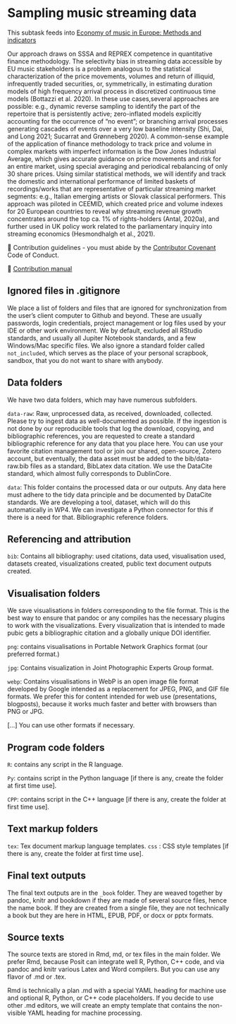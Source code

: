 # Sampling music streaming data

This subtask feeds into [Economy of music in Europe: Methods and indicators](https://openmuse.dataobservatory.eu/resources/report-european-music-economy/)

Our approach draws on SSSA and REPREX competence in quantitative finance methodology. The selectivity bias in streaming data accessible by EU music stakeholders is a problem analogous to the statistical characterization of the price movements, volumes and return of illiquid, infrequently traded securities, or, symmetrically, in estimating duration models of high frequency arrival process in discretized continuous time models (Bottazzi et al. 2020). In these use cases,several approaches are possible: e.g., dynamic reverse sampling to identify the part of the repertoire that is persistently active; zero-inflated models explicitly accounting for the occurrence of “no event”; or branching arrival processes generating cascades of events over a very low baseline intensity (Shi, Dai, and Long 2021; Sucarrat and Grønneberg 2020). A common-sense example of the application of finance methodology to track price and volume in complex markets with imperfect information is the Dow Jones Industrial Average, which gives accurate guidance on price movements and risk for an entire market, using special averaging and periodical rebalancing of only 30 share prices. Using similar statistical methods, we will identify and track the domestic and international performance of limited baskets of recordings/works that are representative of particular streaming market segments: e.g., Italian emerging artists or Slovak classical performers. This approach was piloted in CEEMID, which created price and volume indexes for 20 European countries to reveal why streaming revenue growth concentrates around the top ca. 1% of rights-holders (Antal, 2020a), and further used in UK policy work related to the parliamentary inquiry into streaming economics (Hesmondhalgh et al., 2021).

🌈 Contribution guidelines - you must abide by the [Contributor Covenant](https://www.contributor-covenant.org/version/2/1/code_of_conduct/) Code of Conduct.

📖  [Contribution manual](https://manual.dataobservatory.eu/)


## Ignored files in .gitignore
We place a list of folders and files that are ignored for synchronization from the user’s client computer to Github and beyond.  These are usually passwords, login credentials, project management or log files used by your IDE or other work environment.  We by default, excluded all RStudio standards, and usually all Jupiter Notebook standards, and a few Windows/Mac specific files.
We also ignore a standard folder called `not_included`,  which serves as the place of your personal scrapbook, sandbox, that you do not want to share with anybody.

## Data folders

We have two data folders, which may have numerous subfolders.

`data-raw`:  Raw, unprocessed data, as received, downloaded, collected. Please try to ingest data as well-documented as possible.  If the ingestion is not done by our reproducible tools that log the download, copying, and bibliographic references, you are requested to create a standard bibliographic reference for any data that you place here. You can use your favorite citation management tool or join our shared, open-source, Zotero account, but eventually, the data asset must be added to the bib/data-raw.bib files as a standard, BibLatex data citation. We use the DataCite standard, which almost fully corresponds to DublinCore.

`data`: This folder contains the processed data or our outputs.  Any data here must adhere to the tidy data principle and be documented by DataCite standards.  We are developing a tool, dataset, which will do this automatically in WP4.  We can investigate a Python connector for this if there is a need for that.
Bibliographic reference folders.

## Referencing and attribution

`bib`: Contains all bibliography: used citations, data used, visualisation used, datasets created, visualizations created, public text document outputs created.


## Visualisation folders

We save visualisations in folders corresponding to the file format. This is the best way to ensure that pandoc or any compiles has the necessary plugins to work with the visualizations. Every visualization that is intended to made pubic gets a bibliographic citation and a globally unique DOI identifier. 

`png`: contains visualisations in Portable Network Graphics format (our preferred format.)

`jpg`: Contains visualization in Joint Photographic Experts Group format.

`webp`: Contains visualisations in WebP is an open image file format developed by Google intended as a replacement for JPEG, PNG, and GIF file formats.  We prefer this for content intended for web use (presentations, blogposts), because it works much faster and better with browsers than PNG or JPG.

[…] You can use other formats if necessary.


## Program code folders
`R`: contains any script in the R language.

`Py`: contains script in the Python language [if there is any, create the folder at first time use].

`CPP`: contains script in the C++ language [if there is any, create the folder at first time use].

## Text markup folders
`tex`: Tex document markup language templates.
`css` : CSS style templates [if there is any, create the folder at first time use].

## Final text outputs 

The final text outputs are in the `_book` folder.  They are weaved together by pandoc, knitr and bookdown if they are made of several source files, hence the name book. If they are created from a single file, they are not technically a book but they are here in HTML, EPUB, PDF, or docx or pptx formats. 

## Source texts

The source texts are stored in Rmd, md, or tex files in the main folder.  We prefer Rmd, because Posit can integrate well R, Python, C++ code, and via pandoc and knitr various Latex and Word compilers.  But you can use any flavor of .md or .tex. 

 Rmd is technically a plan .md with a special YAML heading for machine use and optional R, Python, or C++ code placeholders. If you decide to use other .md editors, we will create an empty template that contains the non-visible YAML heading for machine processing.
